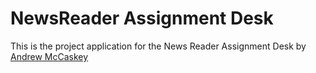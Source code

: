 # NewsReader Assignment Desk

This is the project application for the News Reader Assignment Desk
by [Andrew McCaskey](http://andymccaskey.com)